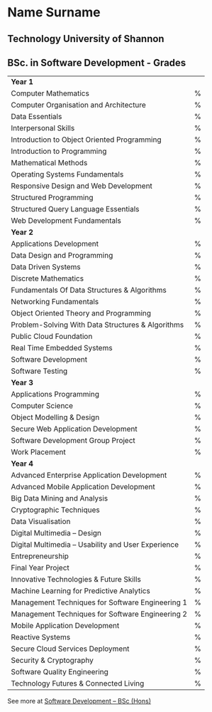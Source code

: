 
# Name Surname

## Technology University of Shannon

## BSc. in Software Development - Grades

|                                                    |   |
|----------------------------------------------------|---|
| **Year 1**                                         |   |
| Computer Mathematics                               | % |
| Computer Organisation and Architecture             | % |
| Data Essentials                                    | % |
| Interpersonal Skills                               | % |
| Introduction to Object Oriented Programming        | % |
| Introduction to Programming                        | % |
| Mathematical Methods                               | % |
| Operating Systems Fundamentals                     | % |
| Responsive Design and Web Development              | % |
| Structured Programming                             | % |
| Structured Query Language Essentials               | % |
| Web Development Fundamentals                       | % |
| **Year 2**                                         |   |
| Applications Development                           | % |
| Data Design and Programming                        | % |
| Data Driven Systems                                | % |
| Discrete Mathematics                               | % |
| Fundamentals Of Data Structures & Algorithms       | % |
| Networking Fundamentals                            | % |
| Object Oriented Theory and Programming             | % |
| Problem-Solving With Data Structures & Algorithms  | % |
| Public Cloud Foundation                            | % |
| Real Time Embedded Systems                         | % |
| Software Development                               | % |
| Software Testing                                   | % |
| **Year 3**                                         |   |
| Applications Programming                           | % |
| Computer Science                                   | % |
| Object Modelling & Design                          | % |
| Secure Web Application Development                 | % |
| Software Development Group Project                 | % |
| Work Placement                                     | % |
| **Year 4**                                         |   |
| Advanced Enterprise Application Development        | % |
| Advanced Mobile Application Development            | % |
| Big Data Mining and Analysis                       | % |
| Cryptographic Techniques                           | % |
| Data Visualisation                                 | % |
| Digital Multimedia – Design                        | % |
| Digital Multimedia – Usability and User Experience | % |
| Entrepreneurship                                   | % |
| Final Year Project                                 | % |
| Innovative Technologies & Future Skills            | % |
| Machine Learning for Predictive Analytics          | % |
| Management Techniques for Software Engineering 1   | % |
| Management Techniques for Software Engineering 2   | % |
| Mobile Application Development                     | % |
| Reactive Systems                                   | % |
| Secure Cloud Services Deployment                   | % |
| Security & Cryptography                            | % |
| Software Quality Engineering                       | % |
| Technology Futures & Connected Living              | % |

See more at [Software Development – BSc (Hons)
](https://tus.ie/courses/us820/ "Software Development – BSc (Hons)
")
